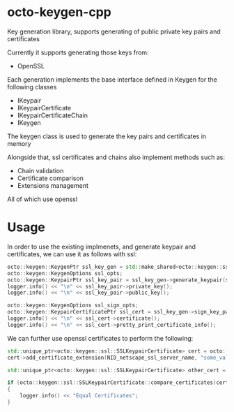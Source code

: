 octo-keygen-cpp
================

Key generation library, supports generating of public private key pairs and certificates

Currently it supports generating those keys from:
- OpenSSL

Each generation implements the base interface defined in Keygen for the following classes
- IKeypair
- IKeypairCertificate
- IKeypairCertificateChain
- IKeygen

The keygen class is used to generate the key pairs and certificates in memory

Alongside that, ssl certificates and chains also implement methods such as:
- Chain validation
- Certificate comparison
- Extensions management

All of which use openssl

Usage
=====

In order to use the existing implmenets, and generate keypair and certificates, we can use it as follows with ssl:

```cpp
octo::keygen::KeygenPtr ssl_key_gen = std::make_shared<octo::keygen::ssl::SSLKeygen>();
octo::keygen::KeygenOptions ssl_opts;
octo::keygen::KeypairPtr ssl_key_pair = ssl_key_gen->generate_keypair(ssl_opts);
logger.info() << "\n" << ssl_key_pair->private_key();
logger.info() << "\n" << ssl_key_pair->public_key();

octo::keygen::KeygenOptions ssl_sign_opts;
octo::keygen::KeypairCertificatePtr ssl_cert = ssl_key_gen->sign_key_pair(ssl_key_pair, ssl_sign_opts);
logger.info() << "\n" << ssl_cert->certificate();
logger.info() << "\n" << ssl_cert->pretty_print_certificate_info();
```

We can further use openssl certificates to perform the following:

```cpp
std::unique_ptr<octo::keygen::ssl::SSLKeypairCertificate> cert = octo::keygen::ssl::SSLKeypairCertificate::load_certificate("some_data");
cert->add_certificate_extension(NID_netscape_ssl_server_name, "some_value");

std::unique_ptr<octo::keygen::ssl::SSLKeypairCertificate> other_cert = octo::keygen::ssl::SSLKeypairCertificate::load_certificate("some_other_data");

if (octo::keygen::ssl::SSLKeypairCertificate::compare_certificates(cert.get(), other_cert.get()))
{
    logger.info() << "Equal Certificates";
}
```
